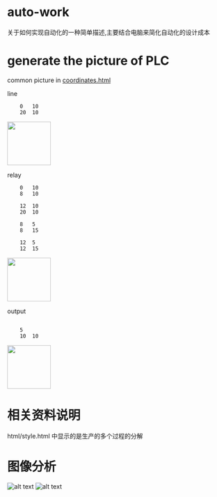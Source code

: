 # auto-work

关于如何实现自动化的一种简单描述,主要结合电脑来简化自动化的设计成本

# generate the picture of PLC

common picture in <a href="https://dty717.github.io/auto-work/%E5%9B%BE%E5%83%8F%E5%88%86%E6%9E%90/coordinates.html">coordinates.html</a>

line
```
    0   10
    20  10
```
<img src="https://github.com/dty717/auto-work/blob/master/%E5%9B%BE%E5%83%8F%E5%88%86%E6%9E%90/picture/plc-line.png" width="100" height="100" />

relay
```
    0   10
    8   10

    12  10
    20  10
    
    8   5
    8   15
    
    12  5
    12  15
```
<img src="https://github.com/dty717/auto-work/blob/master/%E5%9B%BE%E5%83%8F%E5%88%86%E6%9E%90/picture/plc-relay.png" width="100" height="100" />

output
```
    
    5
    10  10
```
<img src="https://github.com/dty717/auto-work/blob/master/%E5%9B%BE%E5%83%8F%E5%88%86%E6%9E%90/picture/plc-output.png" width="100" height="100" />


# 相关资料说明

html/style.html 中显示的是生产的多个过程的分解

# 图像分析

![alt text](https://github.com/dty717/auto-work/blob/master/%E5%9B%BE%E5%83%8F%E5%88%86%E6%9E%90/picture/6.7.png)
![alt text](https://github.com/dty717/auto-work/blob/master/%E5%9B%BE%E5%83%8F%E5%88%86%E6%9E%90/picture/6.7_test.png)
